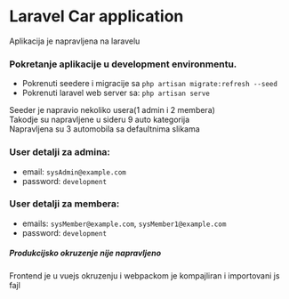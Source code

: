 # Laravel Car application
Aplikacija je napravljena na laravelu

### Pokretanje aplikacije u development environmentu.
- Pokrenuti seedere i migracije sa `php artisan migrate:refresh --seed`
- Pokrenuti laravel web server sa: `php artisan serve`

Seeder je napravio nekoliko usera(1 admin i 2 membera)  
Takodje su napravljene u sideru 9 auto kategorija  
Napravljena su 3 automobila sa defaultnima slikama

### User detalji za admina:
- email: `sysAdmin@example.com`
- password: `development`

### User detalji za membera:
- emails: `sysMember@example.com`, `sysMember1@example.com`
- password: `development`

##### Produkcijsko okruzenje nije napravljeno

Frontend je u vuejs okruzenju i webpackom je kompajliran i importovani js fajl
